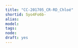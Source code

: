 ```yaml
---
title: "CC-201705_CR-RD_Chloé"
shortid: Syo4Fo6b-
alias: 
model: 
tags: 
node: 
draft: yes
--- 
```

 